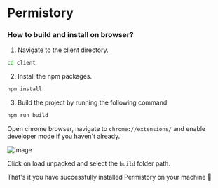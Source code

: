 # Permistory

### How to build and install on browser?
1. Navigate to the client directory.
```bash
cd client
```


2. Install the npm packages. 


```bash
npm install
```


3. Build the project by running the following command.


```bash
npm run build
```


Open chrome browser, navigate to `chrome://extensions/` and enable developer mode if you haven't already.


![image](https://user-images.githubusercontent.com/20916697/150698264-37d42e2e-2c11-45cb-a556-da502fecd876.png)

Click on load unpacked and select the `build` folder path.

That's it you have successfully installed Permistory on your machine 🎉
